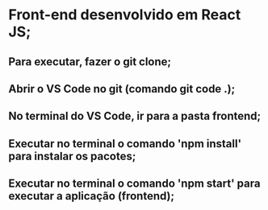 # Front-end desenvolvido em React JS;
## Para executar, fazer o git clone;
## Abrir o VS Code no git (comando git code .);
## No terminal do VS Code, ir para a pasta frontend;
## Executar no terminal o comando 'npm install' para instalar os pacotes;
## Executar no terminal o comando 'npm start' para executar a aplicação (frontend);
